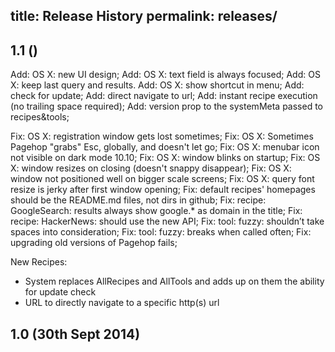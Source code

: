 title: Release History
permalink: releases/
---
## 1.1 ()

Add: OS X: new UI design;
Add: OS X: text field is always focused;
Add: OS X: keep last query and results.
Add: OS X: show shortcut in menu;
Add: check for update;
Add: direct navigate to url;
Add: instant recipe execution (no trailing space required);
Add: version prop to the systemMeta passed to recipes&tools;

Fix: OS X: registration window gets lost sometimes;
Fix: OS X: Sometimes Pagehop "grabs" Esc, globally, and doesn't let go;
Fix: OS X: menubar icon not visible on dark mode 10.10;
Fix: OS X: window blinks on startup;
Fix: OS X: window resizes on closing (doesn't snappy disappear);
Fix: OS X: window not positioned well on bigger scale screens;
Fix: OS X: query font resize is jerky after first window opening;
Fix: default recipes' homepages should be the README.md files, not dirs in github;
Fix: recipe: GoogleSearch: results always show google.* as domain in the title;
Fix: recipe: HackerNews: should use the new API;
Fix: tool: fuzzy: shouldn’t take spaces into consideration;
Fix: tool: fuzzy: breaks when called often;
Fix: upgrading old versions of Pagehop fails;

New Recipes:
 - System replaces AllRecipes and AllTools and adds up on them the ability for update check
 - URL to directly navigate to a specific http(s) url


## 1.0 (30th Sept 2014)